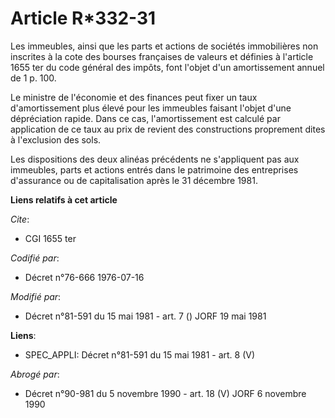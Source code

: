 # Article R*332-31

Les immeubles, ainsi que les parts et actions de sociétés immobilières non inscrites à la cote des bourses françaises de
valeurs et définies à l'article 1655 ter du code général des impôts, font l'objet d'un amortissement annuel de 1 p. 100.

Le ministre de l'économie et des finances peut fixer un taux d'amortissement plus élevé pour les immeubles faisant l'objet
d'une dépréciation rapide. Dans ce cas, l'amortissement est calculé par application de ce taux au prix de revient des
constructions proprement dites à l'exclusion des sols.

Les dispositions des deux alinéas précédents ne s'appliquent pas aux immeubles, parts et actions entrés dans le patrimoine
des entreprises d'assurance ou de capitalisation après le 31 décembre 1981.

**Liens relatifs à cet article**

_Cite_:

  - CGI 1655 ter

_Codifié par_:

  - Décret n°76-666 1976-07-16

_Modifié par_:

  - Décret n°81-591 du 15 mai 1981 - art. 7 () JORF 19 mai 1981

**Liens**:

  - SPEC_APPLI: Décret n°81-591 du 15 mai 1981 - art. 8 (V)

_Abrogé par_:

  - Décret n°90-981 du 5 novembre 1990 - art. 18 (V) JORF 6 novembre 1990
